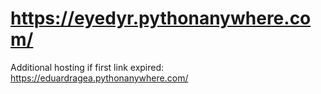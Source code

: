 # https://eyedyr.pythonanywhere.com/

Additional hosting if first link expired: https://eduardragea.pythonanywhere.com/

